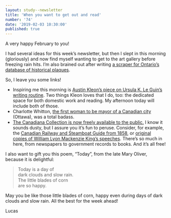 ```yaml
---
layout: study--newsletter
title: 'When you want to get out and read'
number: '74'
date: '2019-02-03 10:30:00'
published: true
---
```


A very happy February to you!

I had several ideas for this week’s newsletter, but then I slept in this morning (gloriously) and now find myself wanting to get to the art gallery before freezing rain hits. I’m also brained out after writing [a scraper for Ontario’s database of historical plaques](https://github.com/lchski/oht-plaques).

So, I leave you some links!

* Inspiring me this morning is [Austin Kleon’s piece on Ursula K. Le Guin’s writing routine](https://austinkleon.com/2019/01/23/the-ideal-routine/). Two things Kleon loves that I do, too: the dedicated space for both domestic work and reading. My afternoon today will include both of those.
* Charlotte Whitton, [the first woman to be mayor of a Canadian city](https://ottawacitizen.com/news/local-news/first-female-mayor-was-also-ottawas-most-colourful) (Ottawa), was a total badass.
* [The Canadiana Collection is now freely available to the public.](https://www.universityaffairs.ca/news/news-article/over-60-million-pages-of-digitized-canadian-heritage-documents-now-accessible/) I know it sounds dusty, but I assure you it’s fun to peruse. Consider, for example, the [Canadian Railway and Steamboat Guide from 1858](http://online.canadiana.ca/view/oocihm.8_04331_41/2?r=0&s=1), or [original copies of William Lyon Mackenzie King’s speeches](http://heritage.canadiana.ca/view/oocihm.lac_reel_h3064/27?r=0&s=1). There’s so much in here, from newspapers to government records to books. And it’s all free!

I also want to gift you this poem, “Today”, from the late Mary Oliver, because it is delightful:

> Today is a day of  
> dark clouds and slow rain.  
> The little blades of corn  
> are so happy.

May you be like those little blades of corn, happy even during days of dark clouds and slow rain. All the best for the week ahead!

Lucas
